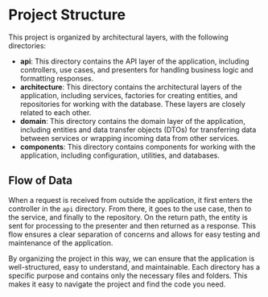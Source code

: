 # Project Structure

This project is organized by architectural layers, with the following directories:

- **api**: This directory contains the API layer of the application, including controllers, use cases, and presenters for handling business logic and formatting responses.
- **architecture**: This directory contains the architectural layers of the application, including services, factories for creating entities, and repositories for working with the database. These layers are closely related to each other.
- **domain**: This directory contains the domain layer of the application, including entities and data transfer objects (DTOs) for transferring data between services or wrapping incoming data from other services.
- **components**: This directory contains components for working with the application, including configuration, utilities, and databases.

## Flow of Data

When a request is received from outside the application, it first enters the controller in the `api` directory. From there, it goes to the use case, then to the service, and finally to the repository. On the return path, the entity is sent for processing to the presenter and then returned as a response. This flow ensures a clear separation of concerns and allows for easy testing and maintenance of the application.

By organizing the project in this way, we can ensure that the application is well-structured, easy to understand, and maintainable. Each directory has a specific purpose and contains only the necessary files and folders. This makes it easy to navigate the project and find the code you need.
